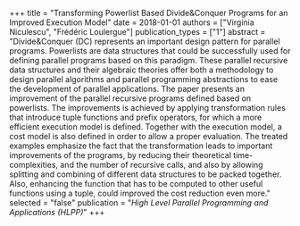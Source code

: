 +++
title = "Transforming Powerlist Based Divide&Conquer   Programs for an Improved Execution Model"
date = 2018-01-01
authors = ["Virginia Niculescu", "Frédéric Loulergue"]
publication_types = ["1"]
abstract = "Divide&Conquer (DC) represents an important design   pattern for parallel programs.  Powerlists are data   structures that could be successfully used for   defining parallel programs based on this paradigm.   These parallel recursive data structures and their   algebraic theories offer both a methodology to   design parallel algorithms and parallel programming   abstractions to ease the development of parallel   applications.  The paper presents an improvement of   the parallel recursive programs defined based on   powerlists. The improvements is achieved by applying   transformation rules that introduce tuple functions   and prefix operators, for which a more efficient   execution model is defined. Together with the   execution model, a cost model is also defined in   order to allow a proper evaluation.  The treated   examples emphasize the fact that the transformation   leads to important improvements of the programs, by   reducing their theoretical time-complexities, and   the number of recursive calls, and also by allowing   splitting and combining of different data structures   to be packed together. Also, enhancing the function   that has to be computed to other useful functions   using a tuple, could improved the cost reduction   even more."
selected = "false"
publication = "*High Level Parallel Programming and Applications   (HLPP)*"
+++

